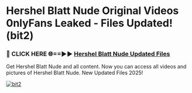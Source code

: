 # Hershel Blatt Nude Original Videos 0nlyFans Leaked - Files Updated! (bit2)

<h3>🔴 CLICK HERE 🌐==►► <a href="https://tinyurl.com/y5r63du9" rel="nofollow">Hershel Blatt Nude Updated Files</a></h3>

Get Hershel Blatt Nude and all content. Now you can access all videos and pictures of Hershel Blatt Nude. New Updated Files 2025!

[![bit2](https://i.imgur.com/UVo9nyh.gif)](https://tinyurl.com/y5r63du9)